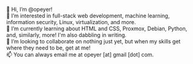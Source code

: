 👋 Hi, I’m @opeyer! <br />
👀 I’m interested in full-stack web development, machine learning, information security, Linux, virtualization, and more. <br />
🌱 I’m currently learning about HTML and CSS, Proxmox, Debian, Python, and, similarly, more! I'm also dabbling in writing. <br />
💞️ I’m looking to collaborate on nothing just yet, but when my skills get where they need to be, get at me! <br />
📫 You can always email me at opeyer [at] gmail [dot] com.

<!---
opeyer/opeyer is a ✨ special ✨ repository because its `README.md` (this file) appears on your GitHub profile.
You can click the Preview link to take a look at your changes.
--->
